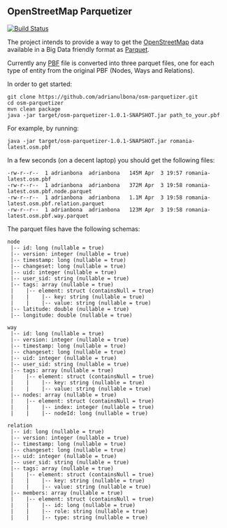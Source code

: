## OpenStreetMap Parquetizer

[![Build Status](https://travis-ci.org/adrianulbona/hmm.svg)](https://travis-ci.org/adrianulbona/osm-parquetizer)

The project intends to provide a way to get the [OpenStreetMap](https://www.openstreetmap.org) data available in a Big Data friendly format as [Parquet](https://parquet.apache.org/).

Currently any [PBF](http://wiki.openstreetmap.org/wiki/PBF_Format) file is converted into three parquet files, one for each type of entity from the original PBF (Nodes, Ways and Relations).

In order to get started: 

```shell
git clone https://github.com/adrianulbona/osm-parquetizer.git
cd osm-parquetizer
mvn clean package
java -jar target/osm-parquetizer-1.0.1-SNAPSHOT.jar path_to_your.pbf
```

For example, by running: 

```shell
java -jar target/osm-parquetizer-1.0.1-SNAPSHOT.jar romania-latest.osm.pbf
```

In a few seconds (on a decent laptop) you should get the following files:
```shell
-rw-r--r--  1 adrianbona  adrianbona   145M Apr  3 19:57 romania-latest.osm.pbf
-rw-r--r--  1 adrianbona  adrianbona   372M Apr  3 19:58 romania-latest.osm.pbf.node.parquet
-rw-r--r--  1 adrianbona  adrianbona   1.1M Apr  3 19:58 romania-latest.osm.pbf.relation.parquet
-rw-r--r--  1 adrianbona  adrianbona   123M Apr  3 19:58 romania-latest.osm.pbf.way.parquet
```

The parquet files have the following schemas:

```probobuf
node
 |-- id: long (nullable = true)
 |-- version: integer (nullable = true)
 |-- timestamp: long (nullable = true)
 |-- changeset: long (nullable = true)
 |-- uid: integer (nullable = true)
 |-- user_sid: string (nullable = true)
 |-- tags: array (nullable = true)
 |    |-- element: struct (containsNull = true)
 |    |    |-- key: string (nullable = true)
 |    |    |-- value: string (nullable = true)
 |-- latitude: double (nullable = true)
 |-- longitude: double (nullable = true)

way
 |-- id: long (nullable = true)
 |-- version: integer (nullable = true)
 |-- timestamp: long (nullable = true)
 |-- changeset: long (nullable = true)
 |-- uid: integer (nullable = true)
 |-- user_sid: string (nullable = true)
 |-- tags: array (nullable = true)
 |    |-- element: struct (containsNull = true)
 |    |    |-- key: string (nullable = true)
 |    |    |-- value: string (nullable = true)
 |-- nodes: array (nullable = true)
 |    |-- element: struct (containsNull = true)
 |    |    |-- index: integer (nullable = true)
 |    |    |-- nodeId: long (nullable = true)

relation
 |-- id: long (nullable = true)
 |-- version: integer (nullable = true)
 |-- timestamp: long (nullable = true)
 |-- changeset: long (nullable = true)
 |-- uid: integer (nullable = true)
 |-- user_sid: string (nullable = true)
 |-- tags: array (nullable = true)
 |    |-- element: struct (containsNull = true)
 |    |    |-- key: string (nullable = true)
 |    |    |-- value: string (nullable = true)
 |-- members: array (nullable = true)
 |    |-- element: struct (containsNull = true)
 |    |    |-- id: long (nullable = true)
 |    |    |-- role: string (nullable = true)
 |    |    |-- type: string (nullable = true)
```
